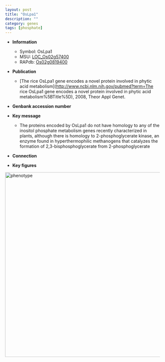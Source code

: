 ```yaml
---
layout: post
title: "OsLpa1"
description: ""
category: genes
tags: [phosphate]
---
```


* **Information**  
    + Symbol: OsLpa1  
    + MSU: [LOC_Os02g57400](http://rice.plantbiology.msu.edu/cgi-bin/ORF_infopage.cgi?orf=LOC_Os02g57400)  
    + RAPdb: [Os02g0819400](http://rapdb.dna.affrc.go.jp/viewer/gbrowse_details/irgsp1?name=Os02g0819400)  

* **Publication**  
    + [The rice OsLpa1 gene encodes a novel protein involved in phytic acid metabolism](http://www.ncbi.nlm.nih.gov/pubmed?term=The rice OsLpa1 gene encodes a novel protein involved in phytic acid metabolism%5BTitle%5D), 2008, Theor Appl Genet.

* **Genbank accession number**  

* **Key message**  
    + The proteins encoded by OsLpa1 do not have homology to any of the inositol phosphate metabolism genes recently characterized in plants, although there is homology to 2-phosphoglycerate kinase, an enzyme found in hyperthermophilic methanogens that catalyzes the formation of 2,3-bisphosphoglycerate from 2-phosphoglycerate

* **Connection**  

* **Key figures**  
<img src="https://funricegenes.github.io/images/OsLpa1.pheno.png" alt="phenotype"  style="width: 600px;"/>



